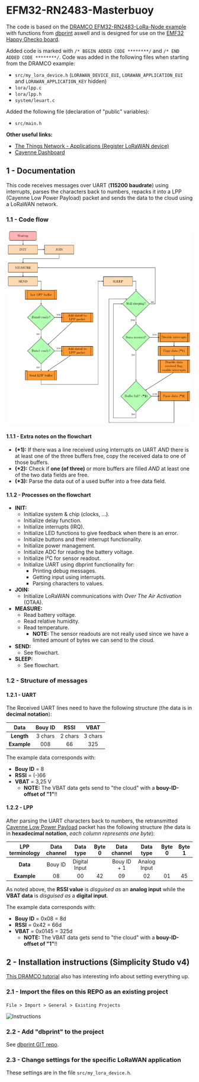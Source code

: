 # EFM32-RN2483-Masterbuoy

The code is based on the [DRAMCO EFM32-RN2483-LoRa-Node example](https://github.com/DRAMCO/EFM32-RN2483-LoRa-Node) with functions from [dbprint](https://github.com/Fescron/dbprint) aswell and is designed for use on the [EMF32 Happy Ghecko board](https://www.silabs.com/products/development-tools/mcu/32-bit/efm32-happy-gecko-starter-kit).

Added code is marked with ```/* BEGIN ADDED CODE ********/``` and ```/* END ADDED CODE ********/```. Code was added in the following files when starting from the DRAMCO example:
- ```src/my_lora_device.h``` (```LORAWAN_DEVICE_EUI```, ```LORAWAN_APPLICATION_EUI``` and ```LORAWAN_APPLICATION_KEY``` hidden)
- ```lora/lpp.c```
- ```lora/lpp.h```
- ```system/leuart.c```

 Added the following file (declaration of "public" variables):
 - ```src/main.h```  

**Other useful links:**
- [The Things Network - Applications (Register LoRaWAN device)](https://console.thethingsnetwork.org/applications/)
- [Cayenne Dashboard](https://cayenne.mydevices.com/cayenne/dashboard/start)

## 1 - Documentation

This code receives messages over UART (**115200 baudrate**) using interrupts, parses the characters back to numbers, repacks it into a LPP (Cayenne Low Power Payload) packet and sends the data to the cloud using a LoRaWAN network.

### 1.1 - Code flow

![Flowchart](/latex-flowchart/flowchart.png?raw=true "Flowchart")

#### 1.1.1 - Extra notes on the flowchart
- **(\*1):** If there was a line received using interrupts on UART *AND* there is at least one of the three buffers free, copy the received data to one of those buffers.
- **(\*2):** Check if **one (of three)** or more buffers are filled *AND* at least one of the two data fields are free.
- **(\*3):** Parse the data out of a used buffer into a free data field.

#### 1.1.2 - Processes on the flowchart
- **INIT:**
  - Initialize system & chip (clocks, ...).
  - Initialize delay function.
  - Initialize interrupts (IRQ).
  - Initialize LED functions to give feedback when there is an error.
  - Initialize buttons and their interrupt functionality.
  - Initialize power management.
  - Initialize ADC for reading the battery voltage.
  - Initialize I²C for sensor readout.
  - Initialize UART using dbprint functionality for:
    - Printing debug messages.
    - Getting input using interrupts.
    - Parsing characters to values.
- **JOIN:**
  - Initialize LoRaWAN communications with *Over The Air Activation* (OTAA).
- **MEASURE:**
  - Read battery voltage.
  - Read relative humidity.
  - Read temperature.
    - **NOTE:** The sensor readouts are not really used since we have a limited amount of bytes we can send to the cloud.
- **SEND:**
  - See flowchart.
- **SLEEP:**
  - See flowchart.

### 1.2 - Structure of messages

#### 1.2.1 - UART

The Received UART lines need to have the following structure (the data is in **decimal notation**):

|     Data    | Bouy ID |  RSSI   |  VBAT   |
|:-----------:|:-------:|:-------:|:-------:|
| **Length**  | 3 chars | 2 chars | 3 chars |
| **Example** |   008   |   66    |   325   |

The example data corresponds with:
- **Bouy ID** = 8
- **RSSI** = (-)66
- **VBAT** = 3,25 V
  - **NOTE:** The VBAT data gets send to "the cloud" with a **bouy-ID-offset of "1"**!!

#### 1.2.2 - LPP

After parsing the UART characters back to numbers, the retransmitted [Cayenne Low Power Payload](https://github.com/myDevicesIoT/cayenne-docs/blob/master/docs/LORA.md) packet has the following structure (the data is in **hexadecimal notation**, *each column represents one byte*):

| LPP terminology | Data channel |   Data type   | Byte 0 | Data channel |  Data type   | Byte 0 | Byte 1 | 
|:---------------:|:------------:|:-------------:|:------:|:------------:|:------------:|:------:|:------:|
|    **Data**     |   Bouy ID    | Digital Input |        | Bouy ID + 1  | Analog Input |        |        |
|   **Example**   |      08      |      00       |   42   |      09      |      02      |   01   |   45   |

As noted above, the **RSSI value** is *disguised as* an **analog input** while the **VBAT data** is *disguised as* a **digital input**.

The example data corresponds with:
- **Bouy ID** = 0x08 = 8d
- **RSSI** = 0x42 = 66d
- **VBAT** = 0x0145 = 325d
  - **NOTE:** The VBAT data gets send to "the cloud" with a **bouy-ID-offset of "1"**!!


## 2 - Installation instructions (Simplicity Studo v4)

[This DRAMCO tutorial](https://dramco.be/tutorials/low-power-iot/technology-campus-ghent-2018/iot-development-environment/node) also has interesting info about setting everything up.

### 2.1 - Import the files on this REPO as an existing project

`File > Import > General > Existing Projects`

![Instructions](https://dramco.be/tutorials/low-power-iot/technology-campus-ghent-2018/user/pages/03.iot-development-environment/02.Node/ezgif-3-c109845b4d-2.gif "Instructions")

### 2.2 - Add "dbprint" to the project

See [dbprint GIT repo](https://github.com/Fescron/dbprint).

### 2.3 - Change settings for the specific LoRaWAN application

These settings are in the file `src/my_lora_device.h`.
